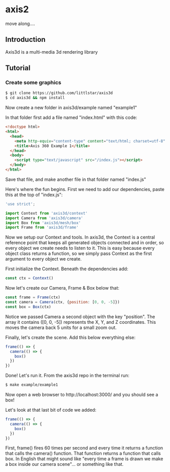 # axis2
move along....

## Introduction
Axis3d is a multi-media 3d rendering library

## Tutorial
### Create some graphics

```bash
$ git clone https://github.com/littlstar/axis3d
$ cd axis3d && npm install
```

Now create a new folder in axis3d/example named "example1"

In that folder first add a file named "index.html" with this code:
```html
<!doctype html>
<html>
  <head>
    <meta http-equiv="content-type" content="text/html; charset=utf-8" />
    <title>Axis 360 Example 1</title>
  </head>
  <body>
    <script type="text/javascript" src="/index.js"></script>
  </body>
</html>
```
Save that file, and make another file in that folder named "index.js"

Here's where the fun begins. First we need to add our dependencies,
paste this at the top of "index.js":

```javascript
'use strict';

import Context from 'axis3d/context'
import Camera from 'axis3d/camera'
import Box from 'axis3d/mesh/box'
import Frame from 'axis3d/frame'
```
Now we setup our Context and tools. 
In axis3d, the Context is a central reference point that keeps all generated objects connected
and in order, so every object we create needs to listen to it. This is easy
because every object class returns a function, so we simply pass Context
as the first argument to every object we create.

First initialize the Context. Beneath the dependencies add:
```javascript
const ctx = Context()
```

Now let's create our Camera, Frame & Box below that:
```javascript
const frame = Frame(ctx)
const camera = Camera(ctx, {position: [0, 0, -5]})
const box = Box(ctx)
```

Notice we passed Camera a second object with the key "position". The array it contains ([0, 0, -5])
represents the X, Y, and Z coordinates. This moves the camera back 5 units for a small zoom out.

Finally, let's create the scene. Add this below everything else:
```javascript
frame(() => {
  camera(() => {
    box()
  })
})
```
Done! Let's run it.
From the axis3d repo in the terminal run:
```bash
$ make example/example1
```

Now open a web browser to http://localhost:3000/ and you should see a box!

Let's look at that last bit of code we added:
```javascript
frame(() => {
  camera(() => {
    box()
  })
})
```

First, frame() fires 60 times per second and every time it returns a function that calls the camera() function. 
That function returns a function that calls box. In English that might sound like "every time a frame
is drawn we make a box inside our camera scene"... or something like that.




